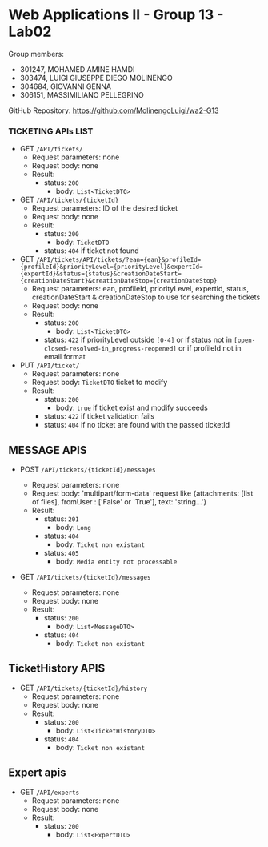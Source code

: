 # Web Applications II - Group 13 - Lab02

Group members:
 - 301247, MOHAMED AMINE HAMDI
 - 303474, LUIGI GIUSEPPE DIEGO MOLINENGO
 - 304684, GIOVANNI GENNA
 - 306151, MASSIMILIANO PELLEGRINO

GitHub Repository: https://github.com/MolinengoLuigi/wa2-G13


### TICKETING APIs LIST
- GET `/API/tickets/`
  - Request parameters: none
  - Request body: none
  - Result:
    - status: `200`
      - body: `List<TicketDTO>`
- GET `/API/tickets/{ticketId}`
  - Request parameters: ID of the desired ticket
  - Request body: none
  - Result:
    - status: `200`
      - body: `TicketDTO`
    - status: `404` if ticket not found
- GET `/API/tickets/API/tickets/?ean={ean}&profileId={profileId}&priorityLevel={priorityLevel}&expertId={expertId}&status={status}&creationDateStart={creationDateStart}&creationDateStop={creationDateStop}`
  - Request parameters: ean, profileId, priorityLevel, expertId, status, creationDateStart & creationDateStop to use for searching the tickets
  - Request body: none
  - Result:
    - status: `200`
        - body: `List<TicketDTO>`
    - status: `422` if priorityLevel outside `[0-4]` or if status not in `[open-closed-resolved-in_progress-reopened]` or if profileId not in email format
- PUT `/API/ticket/`
  - Request parameters: none
  - Request body: `TicketDTO` ticket to modify
  - Result:
    - status: `200`
        - body: `true` if ticket exist and modify succeeds
    - status: `422` if ticket validation fails
    - status: `404` if no ticket are found with the passed ticketId

## MESSAGE APIS

- POST `/API/tickets/{ticketId}/messages`
  - Request parameters: none
  - Request body: 'multipart/form-data' request like {attachments: [list of files], fromUser : ['False' or 'True'], text: 'string...'}
  - Result:
    - status: `201`
      - body: `Long`
    - status: `404`
      - body: `Ticket non existant`
    - status: `405`
      - body: `Media entity not processable`

- GET `/API/tickets/{ticketId}/messages`
  - Request parameters: none
  - Request body: none
  - Result:
    - status: `200`
      - body: `List<MessageDTO>`
    - status: `404`
      - body: `Ticket non existant`
    
## TicketHistory APIS

- GET `/API/tickets/{ticketId}/history`
  - Request parameters: none
  - Request body: none
  - Result:
    - status: `200`
      - body: `List<TicketHistoryDTO>`
    - status: `404`
      - body: `Ticket non existant`
    
## Expert apis

- GET `/API/experts`
  - Request parameters: none
  - Request body: none
  - Result:
    - status: `200`
      - body: `List<ExpertDTO>`
